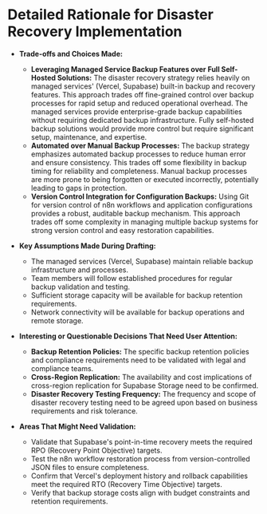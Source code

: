 # Detailed Rationale for Disaster Recovery Implementation

*   **Trade-offs and Choices Made:**
    *   **Leveraging Managed Service Backup Features over Full Self-Hosted Solutions:** The disaster recovery strategy relies heavily on managed services' (Vercel, Supabase) built-in backup and recovery features. This approach trades off fine-grained control over backup processes for rapid setup and reduced operational overhead. The managed services provide enterprise-grade backup capabilities without requiring dedicated backup infrastructure. Fully self-hosted backup solutions would provide more control but require significant setup, maintenance, and expertise.
    *   **Automated over Manual Backup Processes:** The backup strategy emphasizes automated backup processes to reduce human error and ensure consistency. This trades off some flexibility in backup timing for reliability and completeness. Manual backup processes are more prone to being forgotten or executed incorrectly, potentially leading to gaps in protection.
    *   **Version Control Integration for Configuration Backups:** Using Git for version control of n8n workflows and application configurations provides a robust, auditable backup mechanism. This approach trades off some complexity in managing multiple backup systems for strong version control and easy restoration capabilities.

*   **Key Assumptions Made During Drafting:**
    *   The managed services (Vercel, Supabase) maintain reliable backup infrastructure and processes.
    *   Team members will follow established procedures for regular backup validation and testing.
    *   Sufficient storage capacity will be available for backup retention requirements.
    *   Network connectivity will be available for backup operations and remote storage.

*   **Interesting or Questionable Decisions That Need User Attention:**
    *   **Backup Retention Policies:** The specific backup retention policies and compliance requirements need to be validated with legal and compliance teams.
    *   **Cross-Region Replication:** The availability and cost implications of cross-region replication for Supabase Storage need to be confirmed.
    *   **Disaster Recovery Testing Frequency:** The frequency and scope of disaster recovery testing need to be agreed upon based on business requirements and risk tolerance.

*   **Areas That Might Need Validation:**
    *   Validate that Supabase's point-in-time recovery meets the required RPO (Recovery Point Objective) targets.
    *   Test the n8n workflow restoration process from version-controlled JSON files to ensure completeness.
    *   Confirm that Vercel's deployment history and rollback capabilities meet the required RTO (Recovery Time Objective) targets.
    *   Verify that backup storage costs align with budget constraints and retention requirements.
